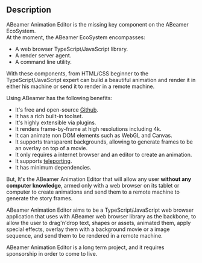 <!--- @uuid: aef77fb4-fbb8-41e8-a6f1-861498dc0834 -->
<!--- @author: Alexandre Bento Freire -->
## Description

ABeamer Animation Editor is the missing key component on the ABeamer EcoSystem.   
At the moment, the ABeamer EcoSystem encompasses:

- A web browser TypeScript/JavaScript library.   
- A render server agent.   
- A command line utility.   

With these components, from HTML/CSS beginner to the TypeScript/JavaScript expert 
can build a beautiful animation and render it in either his machine or send it to render in a remote machine.   

Using ABeamer has the following benefits:

- It's free and open-source [Github](https://github.com/a-bentofreire/abeamer).  
- It has a rich built-in toolset.   
- It's highly extensible via plugins.   
- It renders frame-by-frame at high resolutions including 4k.   
- It can animate non DOM elements such as WebGL and Canvas.   
- It supports transparent backgrounds, allowing to generate frames to be an overlay on top of a movie.   
- It only requires a internet browser and an editor to create an animation.   
- It supports [teleporting](teleporter.md).
- It has minimum dependencies.   

But, It's the ABeamer Animation Editor that will allow any user **without any computer knowledge**, 
armed only with a web browser on its tablet or computer to create animations 
and send them to a remote machine to generate the story frames.   

ABeamer Animation Editor aims to be a TypeScript/JavaScript web browser application that 
uses with ABeamer web browser library as the backbone, to allow the user to drag'n'drop text, 
shapes or assets, animated them, apply special effects, overlay them with a 
background movie or a image sequence, and send them to be rendered in a remote machine.   

ABeamer Animation Editor is a long term project, and it requires sponsorship in order to come to live.   
